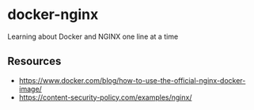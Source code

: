 # docker-nginx
Learning about Docker and NGINX one line at a time

## Resources
- https://www.docker.com/blog/how-to-use-the-official-nginx-docker-image/
- https://content-security-policy.com/examples/nginx/
